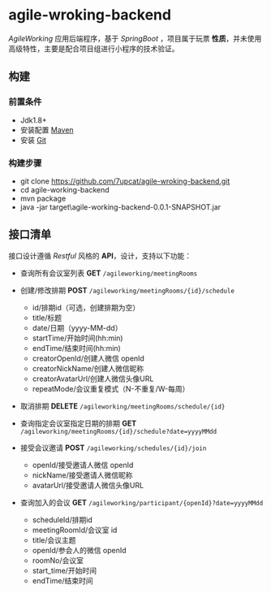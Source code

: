 # agile-wroking-backend

*AgileWorking* 应用后端程序，基于 *SpringBoot* ，项目属于玩票 **性质**，并未使用高级特性，主要是配合项目组进行小程序的技术验证。

## 构建

### 前置条件

- Jdk1.8+
- 安装配置 [Maven](http://maven.apache.org/install.html)
- 安装 [Git](https://git-scm.com/downloads)

### 构建步骤

- git clone https://github.com/7upcat/agile-wroking-backend.git
- cd agile-working-backend
- mvn package
- java -jar target\agile-working-backend-0.0.1-SNAPSHOT.jar

## 接口清单

接口设计遵循 *Restful* 风格的  **API**，设计，支持以下功能：

- 查询所有会议室列表  **GET** `/agileworking/meetingRooms`
- 创建/修改排期  **POST** `/agileworking/meetingRooms/{id}/schedule`
  + id/排期id（可选，创建排期为空）
  + title/标题
  + date/日期（yyyy-MM-dd）
  + startTime/开始时间(hh:min)
  + endTime/结束时间(hh:min)
  + creatorOpenId/创建人微信 openId
  + creatorNickName/创建人微信昵称
  + creatorAvatarUrl/创建人微信头像URL
  + repeatMode/会议重复模式（N-不重复/W-每周）
- 取消排期  **DELETE** `/agileworking/meetingRooms/schedule/{id}`
- 查询指定会议室指定日期的排期  **GET** `/agileworking/meetingRooms/{id}/schedule?date=yyyyMMdd`
- 接受会议邀请  **POST** `/agileworking/schedules/{id}/join`
  + openId/接受邀请人微信 openId
  + nickName/接受邀请人微信昵称
  + avatarUrl/接受邀请人微信头像URL
  
- 查询加入的会议  **GET** `/agileworking/participant/{openId}?date=yyyyMMdd`
  +  scheduleId/排期id
  +  meetingRoomId/会议室 id
  +  title/会议主题
  +  openId/参会人的微信 openId
  +  roomNo/会议室
  +  start_time/开始时间
  +  endTime/结束时间 
